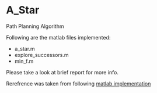 # A_Star
Path Planning Algorithm

Following are the matlab files implemented:
  * a_star.m
  * explore_successors.m
  * min_f.m

Please take a look at brief report for more info.

Rerefrence was taken from following [matlab implementation](https://www.google.co.in/url?sa=t&rct=j&q=&esrc=s&source=web&cd=&cad=rja&uact=8&ved=0ahUKEwixx5nH9NrRAhWDto8KHZgyD8wQFggZMAA&url=https%3A%2F%2Fwww.mathworks.com%2Fmatlabcentral%2Ffileexchange%2F26248-a---a-star--search-for-path-planning-tutorial&usg=AFQjCNEZ0kQ5E6HKccu680O3dXMjsPZ49Q&sig2=u1yd7ytlDomi3WXxDLPdpg&bvm=bv.144686652,d.c2I)
